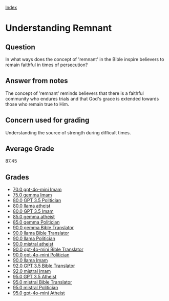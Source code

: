 
[Index](../../index.md)
# Understanding Remnant
## Question
In what ways does the concept of 'remnant' in the Bible inspire believers to remain faithful in times of persecution?

## Answer from notes
The concept of 'remnant' reminds believers that there is a faithful community who endures trials and that God's grace is extended towards those who remain true to Him.

## Concern used for grading
Understanding the source of strength during difficult times.

## Average Grade
87.45

## Grades
 * [70.0 gpt-4o-mini Imam](../answers/gpt-4o-mini_Imam/Understanding_Remnant.md)
 * [75.0 gemma Imam](../answers/gemma_Imam/Understanding_Remnant.md)
 * [80.0 GPT 3.5 Politician](../answers/GPT_3.5_Politician/Understanding_Remnant.md)
 * [80.0 llama atheist](../answers/llama_atheist/Understanding_Remnant.md)
 * [80.0 GPT 3.5 Imam](../answers/GPT_3.5_Imam/Understanding_Remnant.md)
 * [85.0 gemma atheist](../answers/gemma_atheist/Understanding_Remnant.md)
 * [85.0 gemma Politician](../answers/gemma_Politician/Understanding_Remnant.md)
 * [90.0 gemma Bible Translator](../answers/gemma_Bible_Translator/Understanding_Remnant.md)
 * [90.0 llama Bible Translator](../answers/llama_Bible_Translator/Understanding_Remnant.md)
 * [90.0 llama Politician](../answers/llama_Politician/Understanding_Remnant.md)
 * [90.0 mistral atheist](../answers/mistral_atheist/Understanding_Remnant.md)
 * [90.0 gpt-4o-mini Bible Translator](../answers/gpt-4o-mini_Bible_Translator/Understanding_Remnant.md)
 * [90.0 gpt-4o-mini Politician](../answers/gpt-4o-mini_Politician/Understanding_Remnant.md)
 * [90.0 llama Imam](../answers/llama_Imam/Understanding_Remnant.md)
 * [92.0 GPT 3.5 Bible Translator](../answers/GPT_3.5_Bible_Translator/Understanding_Remnant.md)
 * [92.0 mistral Imam](../answers/mistral_Imam/Understanding_Remnant.md)
 * [95.0 GPT 3.5 Atheist](../answers/GPT_3.5_Atheist/Understanding_Remnant.md)
 * [95.0 mistral Bible Translator](../answers/mistral_Bible_Translator/Understanding_Remnant.md)
 * [95.0 mistral Politician](../answers/mistral_Politician/Understanding_Remnant.md)
 * [95.0 gpt-4o-mini Atheist](../answers/gpt-4o-mini_Atheist/Understanding_Remnant.md)
